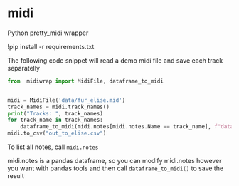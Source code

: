 # midi
Python pretty_midi wrapper

!pip install -r requirements.txt

The following code snippet will read a demo midi file and save each track separatelly

```python
from  midiwrap import MidiFile, dataframe_to_midi


midi = MidiFile('data/fur_elise.mid')
track_names = midi.track_names()
print("Tracks: ", track_names)
for track_name in track_names:
    dataframe_to_midi(midi.notes[midi.notes.Name == track_name], f"data/out_fur_elise_{track_name.lower()}.mid")
midi.to_csv("out_to_elise.csv")
```

To list all notes, call `midi.notes`

midi.notes is a pandas dataframe, so you can modify midi.notes however you want with pandas tools and then call `dataframe_to_midi()` to save the result

